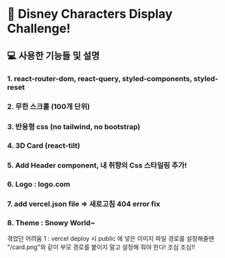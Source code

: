 # 🙂 Disney Characters Display Challenge!

## 💻 사용한 기능들 및 설명

### 1. react-router-dom, react-query, styled-components, styled-reset
### 2. 무한 스크롤 (100개 단위)
### 3. 반응형 css (no tailwind, no bootstrap)
### 4. 3D Card (react-tilt)
### 5. Add Header component, 내 취향의 Css 스타일링 추가!
### 6. Logo : logo.com
### 7. add vercel.json file => 새로고침 404 error fix
### 8. Theme : Snowy World~

<p>겪었던 어려움 1 : vercel deploy 시 public 에 넣은 이미지 파일 경로를 설정해줄땐 "/card.png"와 같이 부모 경로를 붙이지 말고 설정해 줘야 한다! 조심 조심!!